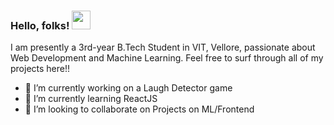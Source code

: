 ### Hello, folks! <img src="https://raw.githubusercontent.com/MartinHeinz/MartinHeinz/master/wave.gif" width="30px">

I am presently a 3rd-year B.Tech Student in VIT, Vellore, passionate about Web Development and Machine Learning. Feel free to surf through all of my projects here!!
<!-- Actual text -->
- 🔭 I’m currently working on a Laugh Detector game
- 🌱 I’m currently learning ReactJS
- 👯 I’m looking to collaborate on Projects on ML/Frontend
<!--
**AravindHari/AravindHari** is a ✨ _special_ ✨ repository because its `README.md` (this file) appears on your GitHub profile.

Here are some ideas to get you started:

- 🔭 I’m currently working on a Laugh Detector game
- 🌱 I’m currently learning ReactJS
- 👯 I’m looking to collaborate on Projects on ML/Frontend
- 🤔 I’m looking for help with ...
- 💬 Ask me about ...
- 📫 How to reach me: ...
- 😄 Pronouns: ...
- ⚡ Fun fact: ...
-->
